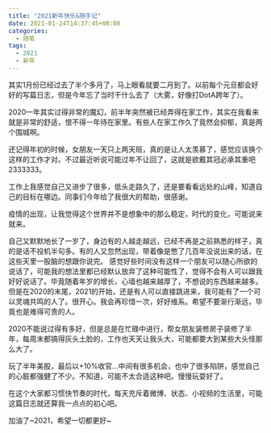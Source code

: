 ```yaml
---
title: "2021新年快乐&随手记"
date: 2021-01-24T14:37:45+08:00
categories:
  - 随笔
tags:
  - 2021
  - 新年
---
```


其实1月份已经过去了半个多月了，马上眼看就要二月到了。以前每个元旦都会好好的写篇日志，但是今年忘了当时干什么去了（大雾，好像打DotA跨年了）。

2020一年其实过得非常的魔幻，前半年突然被已经弄得在家工作，其实在我看来就是非常的舒适，恨不得一年待在家里。有些人在家工作久了竟然会抑郁，真是两个围城啊。

还记得年初的时候，女朋友一天只上两天班，真的是让人太羡慕了，感觉应该换个这样的工作才对。不过最近听说可能过年不让回了，这就是欲戴其冠必承其重吧2333333。

工作上我感觉自己又进步了很多，低头走路久了，还是要看看远处的山峰，知道自己的目标在哪边。同事们今年给了我很大的帮助，很感谢。

疫情的出现，让我觉得这个世界并不是想象中的那么稳定，时代的变化，可能说来就来。

自己又默默地长了一岁了，身边有的人越走越远，已经不再是之前熟悉的样子，真的是话不投机半句多。有的人又忽然出现，带着像是憋了几百年没说出来的话，在这些天里一股脑的想跟你说完。
感觉好些时间没有这样一个朋友可以随心所欲的说话了，可能我的想法里都已经默认放弃了这种可能性了，觉得不会有人可以跟我好好说话了。毕竟随着年岁的增长，心墙也越来越厚了，不想说的东西越来越多。
但是在2020的末尾，2021的开始，还是有人可以直接跳进来，我可能有了一个可以灵魂共鸣的人了。很开心。我会再珍惜一次，好好维系。希望不要渐行渐远，毕竟也是难得可贵的人。

2020不能说过得有多好，但是总是在忙碌中进行，帮女朋友装修房子装修了半年，每周末都搞得灰头土脸的，工作也天天让我头大，可能都要大到某些大头怪那么大了。

玩了半年美股，最后以+10%收官…中间有很多机会，也中了很多陷阱，感觉自己的心脏都强健了不少。不知道，可能不太合适这种吧。慢慢玩耍好了。

在这个大家都习惯快节奏的时代，每天充斥着微博、状态、小视频的生活里，可能这篇日志就还算我一点点的初心吧。

加油了~2021，希望一切都更好~
